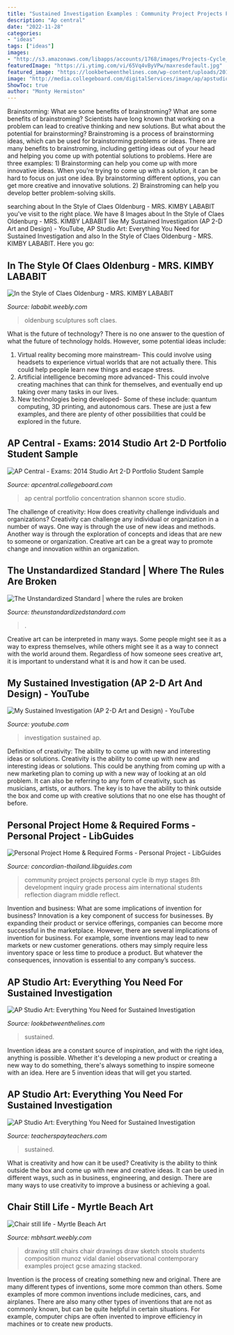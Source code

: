 ```yaml
---
title: "Sustained Investigation Examples : Community Project Projects Personal Cycle Ib Myp Stages 8th Development Inquiry Grade Process Aim International Students Reflection Diagram Middle Reflect"
description: "Ap central"
date: "2022-11-28"
categories:
- "ideas"
tags: ["ideas"]
images:
- "http://s3.amazonaws.com/libapps/accounts/1768/images/Projects-Cycle_coloured_diagram.png"
featuredImage: "https://i.ytimg.com/vi/65Vq4vByVPw/maxresdefault.jpg"
featured_image: "https://lookbetweenthelines.com/wp-content/uploads/2019/07/ap-start.png"
image: "http://media.collegeboard.com/digitalServices/image/ap/apstudioart/2D_C_6_Shannon_6.jpg"
ShowToc: true
author: "Monty Hermiston"
---
```



Brainstorming: What are some benefits of brainstroming?
What are some benefits of brainstroming? Scientists have long known that working on a problem can lead to creative thinking and new solutions. But what about the potential for brainstorming? Brainstroming is a process of brainstorming ideas, which can be used for brainstorming problems or ideas. There are many benefits to brainstroming, including getting ideas out of your head and helping you come up with potential solutions to problems. Here are three examples: 1) Brainstorming can help you come up with more innovative ideas. When you’re trying to come up with a solution, it can be hard to focus on just one idea. By brainstorming different options, you can get more creative and innovative solutions. 2) Brainstroming can help you develop better problem-solving skills.

	

		
searching about In the Style of Claes Oldenburg - MRS. KIMBY LABABIT you've visit to the right place. We have 8 Images about In the Style of Claes Oldenburg - MRS. KIMBY LABABIT like My Sustained Investigation (AP 2-D Art and Design) - YouTube, AP Studio Art: Everything You Need for Sustained Investigation and also In the Style of Claes Oldenburg - MRS. KIMBY LABABIT. Here you go:
		
    
## In The Style Of Claes Oldenburg - MRS. KIMBY LABABIT

<img loading=lazy src="https://lababit.weebly.com/uploads/8/7/8/1/87810426/2016-hero-oldenburg-1_orig.jpg" onerror="this.onerror=null;this.src='https://tse2.mm.bing.net/th?id=OIP.EBh4tzHvjUuyr_C1Ok88MAHaDp&amp;pid=15.1';" alt="In the Style of Claes Oldenburg - MRS. KIMBY LABABIT">

_Source: lababit.weebly.com_

>oldenburg sculptures soft claes. 

	

What is the future of technology?
There is no one answer to the question of what the future of technology holds. However, some potential ideas include: 

1. Virtual reality becoming more mainstream- This could involve using headsets to experience virtual worlds that are not actually there. This could help people learn new things and escape stress. 
2. Artificial intelligence becoming more advanced- This could involve creating machines that can think for themselves, and eventually end up taking over many tasks in our lives. 
3. New technologies being developed- Some of these include: quantum computing, 3D printing, and autonomous cars. These are just a few examples, and there are plenty of other possibilities that could be explored in the future.

    
## AP Central - Exams: 2014 Studio Art 2-D Portfolio Student Sample

<img loading=lazy src="http://media.collegeboard.com/digitalServices/image/ap/apstudioart/2D_C_6_Shannon_6.jpg" onerror="this.onerror=null;this.src='https://tse2.mm.bing.net/th?id=OIP.sBTBp_WqqFz5uW8YLZjizgHaFe&amp;pid=15.1';" alt="AP Central - Exams: 2014 Studio Art 2-D Portfolio Student Sample">

_Source: apcentral.collegeboard.com_

>ap central portfolio concentration shannon score studio. 

	

The challenge of creativity: How does creativity challenge individuals and organizations?
Creativity can challenge any individual or organization in a number of ways. One way is through the use of new ideas and methods. Another way is through the exploration of concepts and ideas that are new to someone or organization. Creative art can be a great way to promote change and innovation within an organization.

    
## The Unstandardized Standard | Where The Rules Are Broken

<img loading=lazy src="https://theunstandardizedstandard.com/wp-content/uploads/2019/08/DSC0201-1-1000x600.jpg" onerror="this.onerror=null;this.src='https://tse3.mm.bing.net/th?id=OIP.F_ObO7OuFdyd8KQrZ5VenQHaEc&amp;pid=15.1';" alt="The Unstandardized Standard | where the rules are broken">

_Source: theunstandardizedstandard.com_

>. 

	

Creative art can be interpreted in many ways. Some people might see it as a way to express themselves, while others might see it as a way to connect with the world around them. Regardless of how someone sees creative art, it is important to understand what it is and how it can be used.

    
## My Sustained Investigation (AP 2-D Art And Design) - YouTube

<img loading=lazy src="https://i.ytimg.com/vi/65Vq4vByVPw/maxresdefault.jpg" onerror="this.onerror=null;this.src='https://tse2.mm.bing.net/th?id=OIP.MVIv904ZzZAGh6acRdMgbwHaEK&amp;pid=15.1';" alt="My Sustained Investigation (AP 2-D Art and Design) - YouTube">

_Source: youtube.com_

>investigation sustained ap. 

	

Definition of creativity: The ability to come up with new and interesting ideas or solutions.
Creativity is the ability to come up with new and interesting ideas or solutions. This could be anything from coming up with a new marketing plan to coming up with a new way of looking at an old problem. It can also be referring to any form of creativity, such as musicians, artists, or authors. The key is to have the ability to think outside the box and come up with creative solutions that no one else has thought of before.

    
## Personal Project Home &amp; Required Forms - Personal Project - LibGuides

<img loading=lazy src="http://s3.amazonaws.com/libapps/accounts/1768/images/Projects-Cycle_coloured_diagram.png" onerror="this.onerror=null;this.src='https://tse1.mm.bing.net/th?id=OIP.SGhXUPv8DR2lL-YtmEcGjwHaHh&amp;pid=15.1';" alt="Personal Project Home &amp; Required Forms - Personal Project - LibGuides">

_Source: concordian-thailand.libguides.com_

>community project projects personal cycle ib myp stages 8th development inquiry grade process aim international students reflection diagram middle reflect. 

	

Invention and business: What are some implications of invention for business?
Innovation is a key component of success for businesses. By expanding their product or service offerings, companies can become more successful in the marketplace. However, there are several implications of invention for business. For example, some inventions may lead to new markets or new customer generations. others may simply require less inventory space or less time to produce a product. But whatever the consequences, innovation is essential to any company’s success.

    
## AP Studio Art: Everything You Need For Sustained Investigation

<img loading=lazy src="https://lookbetweenthelines.com/wp-content/uploads/2019/07/ap-start.png" onerror="this.onerror=null;this.src='https://tse3.mm.bing.net/th?id=OIP.BbhwlNAopHI0kN3A3KhUXgHaHb&amp;pid=15.1';" alt="AP Studio Art: Everything You Need for Sustained Investigation">

_Source: lookbetweenthelines.com_

>sustained. 

	

Invention ideas are a constant source of inspiration, and with the right idea, anything is possible. Whether it's developing a new product or creating a new way to do something, there's always something to inspire someone with an idea. Here are 5 invention ideas that will get you started.

    
## AP Studio Art: Everything You Need For Sustained Investigation

<img loading=lazy src="https://ecdn.teacherspayteachers.com/thumbitem/AP-Studio-Art-Everything-You-Need-for-Breadth-Concentration-Quality-3848936-1569079473/original-3848936-2.jpg" onerror="this.onerror=null;this.src='https://tse4.mm.bing.net/th?id=OIP.E9xl0Yp4FKPnTs_O8APodAAAAA&amp;pid=15.1';" alt="AP Studio Art: Everything You Need for Sustained Investigation">

_Source: teacherspayteachers.com_

>sustained. 

	

What is creativity and how can it be used?
Creativity is the ability to think outside the box and come up with new and creative ideas. It can be used in different ways, such as in business, engineering, and design. There are many ways to use creativity to improve a business or achieving a goal.

    
## Chair Still Life - Myrtle Beach Art

<img loading=lazy src="http://mbhsart.weebly.com/uploads/1/8/4/5/18451697/drawing-of-chairs_orig.jpg" onerror="this.onerror=null;this.src='https://tse3.mm.bing.net/th?id=OIP.STS1DmxRkbBhnTq3AIeLeQHaFk&amp;pid=15.1';" alt="Chair still life - Myrtle Beach Art">

_Source: mbhsart.weebly.com_

>drawing still chairs chair drawings draw sketch stools students composition munoz vidal daniel observational contemporary examples project gcse amazing stacked. 

	

Invention is the process of creating something new and original. There are many different types of inventions, some more common than others. Some examples of more common inventions include medicines, cars, and airplanes. There are also many other types of inventions that are not as commonly known, but can be quite helpful in certain situations. For example, computer chips are often invented to improve efficiency in machines or to create new products.

